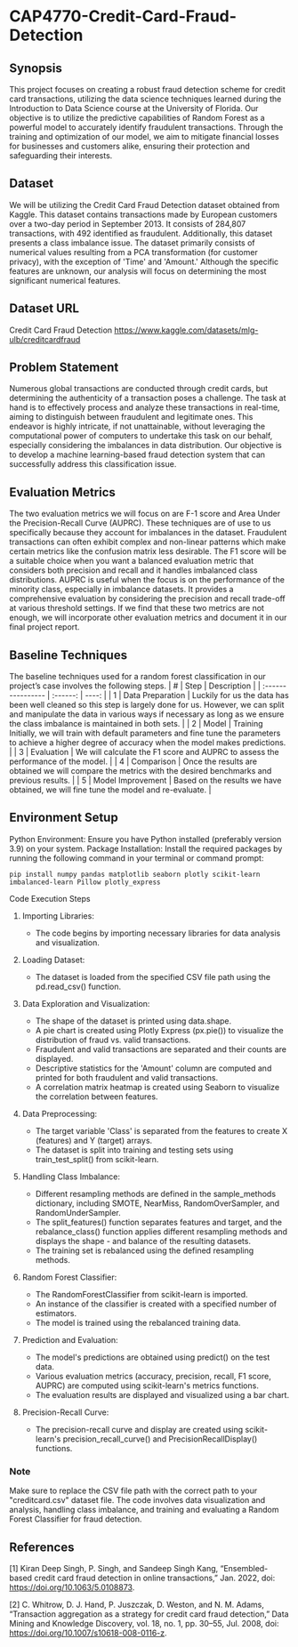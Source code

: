 # CAP4770-Credit-Card-Fraud-Detection

## Synopsis
This project focuses on creating a robust fraud detection scheme for credit card transactions, utilizing the
data science techniques learned during the Introduction to Data Science course at the University of
Florida. Our objective is to utilize the predictive capabilities of Random Forest as a powerful model to
accurately identify fraudulent transactions. Through the training and optimization of our model, we aim
to mitigate financial losses for businesses and customers alike, ensuring their protection and
safeguarding their interests.

## Dataset
We will be utilizing the Credit Card Fraud Detection dataset obtained from Kaggle. This dataset contains
transactions made by European customers over a two-day period in September 2013. It consists of
284,807 transactions, with 492 identified as fraudulent. Additionally, this dataset presents a class
imbalance issue. The dataset primarily consists of numerical values resulting from a PCA transformation
(for customer privacy), with the exception of 'Time' and 'Amount.' Although the specific features are
unknown, our analysis will focus on determining the most significant numerical features.

## Dataset URL
Credit Card Fraud Detection https://www.kaggle.com/datasets/mlg-ulb/creditcardfraud

## Problem Statement
Numerous global transactions are conducted through credit cards, but determining the authenticity of a
transaction poses a challenge. The task at hand is to effectively process and analyze these transactions in
real-time, aiming to distinguish between fraudulent and legitimate ones. This endeavor is highly intricate, if not unattainable, without leveraging the computational power of computers to undertake this task on our behalf, especially considering the imbalances in data distribution. Our objective is to
develop a machine learning-based fraud detection system that can successfully address this classification issue.

## Evaluation Metrics
The two evaluation metrics we will focus on are F-1 score and Area Under the Precision-Recall Curve
(AUPRC). These techniques are of use to us specifically because they account for imbalances in the
dataset. Fraudulent transactions can often exhibit complex and non-linear patterns which make certain
metrics like the confusion matrix less desirable. The F1 score will be a suitable choice when you want a
balanced evaluation metric that considers both precision and recall and it handles imbalanced class
distributions. AUPRC is useful when the focus is on the performance of the minority class, especially in
imbalance datasets. It provides a comprehensive evaluation by considering the precision and recall
trade-off at various threshold settings. If we find that these two metrics are not enough, we will
incorporate other evaluation metrics and document it in our final project report.

## Baseline Techniques
The baseline techniques used for a random forest classification in our project’s case involves the
following steps.
| #  |  Step  |  Description  |
| :---------------- | :------: | ----: |
| 1  | Data Preparation   |  Luckily for us the data has been well cleaned so this step is largely done for us. However, we can split and manipulate the data in various ways if necessary as long as we ensure the class imbalance is maintained in both sets. |
| 2  |  Model   |  Training Initially, we will train with default parameters and fine tune the parameters to achieve a higher degree of accuracy when the model makes predictions. |
| 3  |  Evaluation   |  We will calculate the F1 score and AUPRC to assess the performance of the model. |
| 4  |  Comparison   |  Once the results are obtained we will compare the metrics with the desired benchmarks and previous results. |
| 5  |  Model Improvement   |  Based on the results we have obtained, we will fine tune the model and re-evaluate. |

## Environment Setup
Python Environment: Ensure you have Python installed (preferably version 3.9) on your system.
Package Installation: Install the required packages by running the following command in your terminal or command prompt:

`pip install numpy pandas matplotlib seaborn plotly scikit-learn imbalanced-learn Pillow plotly_express`

Code Execution Steps
1. Importing Libraries:
   - The code begins by importing necessary libraries for data analysis and visualization.

2. Loading Dataset:
   - The dataset is loaded from the specified CSV file path using the pd.read_csv() function.

3. Data Exploration and Visualization:
   - The shape of the dataset is printed using data.shape.
   - A pie chart is created using Plotly Express (px.pie()) to visualize the distribution of fraud vs. valid transactions.
   - Fraudulent and valid transactions are separated and their counts are displayed.
   - Descriptive statistics for the 'Amount' column are computed and printed for both fraudulent and valid transactions.
   - A correlation matrix heatmap is created using Seaborn to visualize the correlation between features.

4. Data Preprocessing:
   - The target variable 'Class' is separated from the features to create X (features) and Y (target) arrays.
   - The dataset is split into training and testing sets using train_test_split() from scikit-learn.

5. Handling Class Imbalance:
   - Different resampling methods are defined in the sample_methods dictionary, including SMOTE, NearMiss, RandomOverSampler, and RandomUnderSampler.
   - The split_features() function separates features and target, and the rebalance_class() function applies different resampling methods and displays the shape - and balance of the resulting datasets.
   - The training set is rebalanced using the defined resampling methods.

6. Random Forest Classifier:
   - The RandomForestClassifier from scikit-learn is imported.
   - An instance of the classifier is created with a specified number of estimators.
   - The model is trained using the rebalanced training data.

7. Prediction and Evaluation:
   - The model's predictions are obtained using predict() on the test data.
   - Various evaluation metrics (accuracy, precision, recall, F1 score, AUPRC) are computed using scikit-learn's metrics functions.
   - The evaluation results are displayed and visualized using a bar chart.

8. Precision-Recall Curve:
   - The precision-recall curve and display are created using scikit-learn's precision_recall_curve() and PrecisionRecallDisplay() functions.

### Note
Make sure to replace the CSV file path with the correct path to your "creditcard.csv" dataset file.
The code involves data visualization and analysis, handling class imbalance, and training and evaluating a Random Forest Classifier for fraud detection.

## References
[1] Kiran Deep Singh, P. Singh, and Sandeep Singh Kang, “Ensembled-based credit card fraud detection in
online transactions,” Jan. 2022, doi: https://doi.org/10.1063/5.0108873.

[2] C. Whitrow, D. J. Hand, P. Juszczak, D. Weston, and N. M. Adams, “Transaction aggregation as a
strategy for credit card fraud detection,” Data Mining and Knowledge Discovery, vol. 18, no. 1, pp. 30–55,
Jul. 2008, doi: https://doi.org/10.1007/s10618-008-0116-z.
